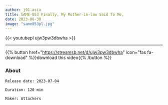 ```yaml
---
author: j91.asia
title: SAME-053 Finally, My Mother-in-law Said To Me,
date: 2023-06-30
image: "same053pl.jpg"
---
```



{{< youtubepl ujw3pw3dbwha >}}
___

{{% button href="https://streamsb.net/d/ujw3pw3dbwha" icon="fas fa-download" %}}download this video{{% /button %}}
### About

`Release date: 2023-07-04`

`Duration: 120 min`

`Maker:	Attackers`